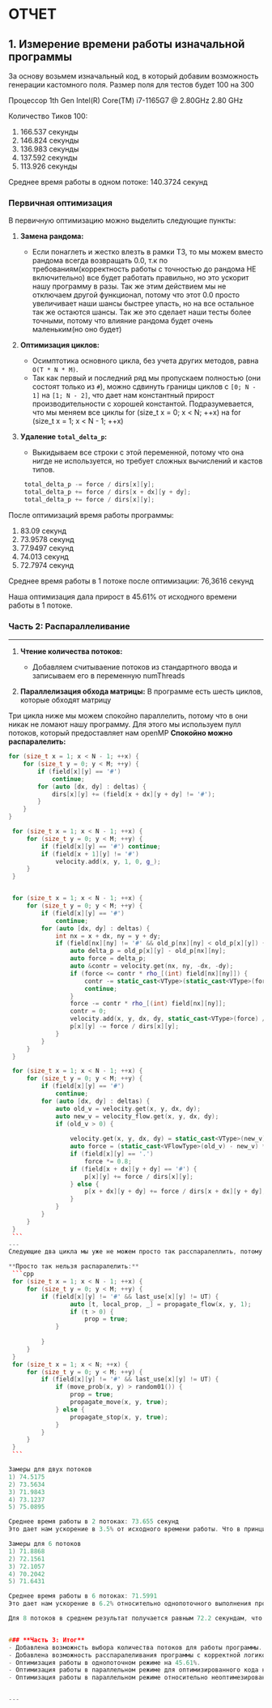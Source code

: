 # ОТЧЕТ

## 1. Измерение времени работы изначальной программы
За основу возьмем изначальный код, в который добавим возможность генерации кастомного поля.
Размер поля для тестов будет 100 на 300

Процессор 1th Gen Intel(R) Core(TM) i7-1165G7 @ 2.80GHz 2.80 GHz

Количество Тиков 100:
1) 166.537 секунды
2) 146.824 секунды
3) 136.983 секунды
4) 137.592 секунды
5) 113.926 секунды

Среднее время работы в одном потоке: 140.3724 секунд

### Первичная оптимизация

В первичную оптимизацию можно выделить следующие пункты:

1. **Замена рандома:**
   - Если понаглеть и жестко влезть в рамки ТЗ, то мы можем вместо рандома всегда возвращать 0.0, т.к по требованиям(корректность работы с точностью до рандома НЕ включительно) все будет работать правильно, но это ускорит нашу программу в разы. Так же этим действием мы не отключаем другой функционал, потому что этот 0.0 просто увеличивает наши шансы быстрее упасть, но на все остальное так же остаются шансы. Так же это сделает наши тесты более точными, потому что влияние рандома будет очень маленьким(но оно будет)

2. **Оптимизация циклов:**
   - Осимптотика основного цикла, без учета других методов, равна `O(T * N * M)`.
   - Так как первый и последний ряд мы пропускаем полностью (они состоят только из `#`), можно сдвинуть границы циклов с `[0; N - 1]` на `[1; N - 2]`, что дает нам константный прирост производительности с хорошей константой. Подразумевается, что мы меняем все циклы  for (size_t x = 0; x < N; ++x) на 
   for (size_t x = 1; x < N - 1; ++x)

3. **Удаление `total_delta_p`:**
   - Выкидываем все строки с этой переменной, потому что она нигде не используется, но требует сложных вычислений и кастов типов.
   ```cpp
    total_delta_p -= force / dirs[x][y]; 
    total_delta_p += force / dirs[x + dx][y + dy];
    total_delta_p += force / dirs[x][y];
   ```

После оптимизаций время работы программы:
1) 83.09 секунд
2) 73.9578 секунд
3) 77.9497 секунд
4) 74.013 секунд
5) 72.7974 секунд


Среднее время работы в 1 потоке после оптимизации: 76,3616 секунд

Наша оптимизация дала прирост в 45.61% от исходного времени работы в 1 потоке.


### **Часть 2: Распараллеливание**
---

1. **Чтение количества потоков:**
   - Добавляем считываение потоков из стандартного ввода и записываем его в переменную numThreads

2. **Параллелизация обхода матрицы:**
В программе есть шесть циклов, которые обходят матрицу

Три цикла ниже мы можем спокойно параллелить, потому что в они никак не ломают нашу программу. Для этого мы используем пулл потоков, который предоставляет нам openMP
   **Спокойно можно распаралелить:**
   ```cpp
   for (size_t x = 1; x < N - 1; ++x) {
       for (size_t y = 0; y < M; ++y) {
           if (field[x][y] == '#')
               continue;
           for (auto [dx, dy] : deltas) {
               dirs[x][y] += (field[x + dx][y + dy] != '#');
           }
       }
   }

    for (size_t x = 1; x < N - 1; ++x) {
        for (size_t y = 0; y < M; ++y) {
            if (field[x][y] == '#') continue;
            if (field[x + 1][y] != '#')
                velocity.add(x, y, 1, 0, g_);
        }
    }


    for (size_t x = 1; x < N - 1; ++x) {
        for (size_t y = 0; y < M; ++y) {
            if (field[x][y] == '#')
                continue;
            for (auto [dx, dy] : deltas) {
                int nx = x + dx, ny = y + dy;
                if (field[nx][ny] != '#' && old_p[nx][ny] < old_p[x][y]) {
                    auto delta_p = old_p[x][y] - old_p[nx][ny];
                    auto force = delta_p;
                    auto &contr = velocity.get(nx, ny, -dx, -dy);
                    if (force <= contr * rho_[(int) field[nx][ny]]) {
                        contr -= static_cast<VType>(static_cast<VType>(force) / rho_[(int) field[nx][ny]]);
                        continue;
                    }
                    force -= contr * rho_[(int) field[nx][ny]];
                    contr = 0;
                    velocity.add(x, y, dx, dy, static_cast<VType>(force) / rho_[(int) field[x][y]]);
                    p[x][y] -= force / dirs[x][y];
                }
            }
        }
    }

    for (size_t x = 1; x < N - 1; ++x) {
        for (size_t y = 0; y < M; ++y) {
            if (field[x][y] == '#')
                continue;
            for (auto [dx, dy] : deltas) {
                auto old_v = velocity.get(x, y, dx, dy);
                auto new_v = velocity_flow.get(x, y, dx, dy);
                if (old_v > 0) {
                    
                    velocity.get(x, y, dx, dy) = static_cast<VType>(new_v);
                    auto force = (static_cast<VFlowType>(old_v) - new_v) * rho_[(int) field[x][y]];
                    if (field[x][y] == '.')
                        force *= 0.8;
                    if (field[x + dx][y + dy] == '#') {
                        p[x][y] += force / dirs[x][y];
                    } else {
                        p[x + dx][y + dy] += force / dirs[x + dx][y + dy];
                    }
                }
            }
        }
    }
    ```
---
Следующие два цикла мы уже не можем просто так расспаралеллить, потому что они управляют глобальными данными, что вызывает race condition, что триггерит assert и ломает нашу программу. Есть 3 способа как избежать этого - использовать mutex, critical, или не параллелить первый цикл вовсе. Я быбрал 3 вариант, не смотря на то, что critcal работает более эффективно, чем mutex, он все равно негативно влияет на первофанс, потому что нужно навешивать critical на каждый вызов функций, что сильно замедлит нашу программу. Поэтому мы можем расспаралелить только второй цикл, что даст нам наибольшую выгоду, потому что мы вообще не останавливаем работу потоков.

 **Просто так нельзя распаралелить:**
    ```cpp
    for (size_t x = 1; x < N - 1; ++x) {
        for (size_t y = 0; y < M; ++y) {
            if (field[x][y] != '#' && last_use[x][y] != UT) {
                    auto [t, local_prop, _] = propagate_flow(x, y, 1);
                    if (t > 0) {
                        prop = true;
                }
                
            }
        }
    }
    for (size_t x = 1; x < N; ++x) {
        for (size_t y = 0; y < M; ++y) {
            if (field[x][y] != '#' && last_use[x][y] != UT) {
                if (move_prob(x, y) > random01()) {
                    prop = true;
                    propagate_move(x, y, true);
                } else {
                    propagate_stop(x, y, true);
                }
            }
        }
    }
    ```

Замеры для двух потоков
1) 74.5175
2) 73.5634
3) 71.9843
4) 73.1237
5) 75.0895

Среднее время работы в 2 потоках: 73.655 секунд
Это дает нам ускорение в 3.5% от исходного времени работы. Что в принципе ожидаемо, потому что у нас достаточно маленький тест.

Замеры для 6 потоков
1) 71.8868
2) 72.1561
3) 72.1057
4) 70.2042
5) 71.6431

Среднее время работы в 6 потоках: 71.5991
Это дает нам ускорение в 6.2% относительно однопоточного выполнения программы.

Для 8 потоков в среднем результат получается равным 72.2 секундам, что дает ускорение в 5.4%. Это объяснимо тем, что для матрицы таких размеров 8 потоков это слишком много, и мы больше тратим на управление ими, чем получаем профит от них.


### **Часть 3: Итог** 
 - Добавлена возможнсть выбора количества потоков для работы программы.
 - Добавлена возможность расспаралеливания программы с корректной логикой выполнения.
 - Оптимизация работы в однопоточном режиме на 45.61%.
 - Оптимизация работы в параллельном режиме для оптимизированного кода на 3.5% и 6.2% для 2 и 6 потоков     соответственно.
 - Оптимизация работы в параллельном режиме относительно неоптимезированного кода на 48.4% для 8 потоков.


---
